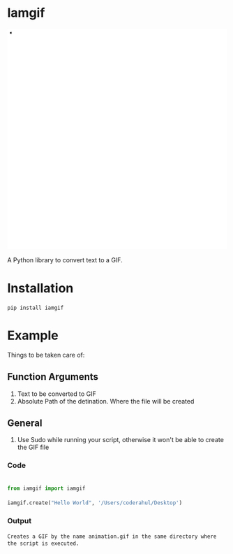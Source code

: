 
Iamgif
======

![alt tage](https://github.com/rahulxxarora/iamgif/blob/master/animation.gif)

A Python library to convert text to a GIF.


Installation
============

```
pip install iamgif
```


Example
=======

Things to be taken care of:

## Function Arguments

1. Text to be converted to GIF
2. Absolute Path of the detination. Where the file will be created

## General 

1. Use Sudo while running your script, otherwise it won't be able to create the GIF file


### Code

```python

from iamgif import iamgif

iamgif.create("Hello World", '/Users/coderahul/Desktop')
```    
   
### Output

```
Creates a GIF by the name animation.gif in the same directory where the script is executed.
```
